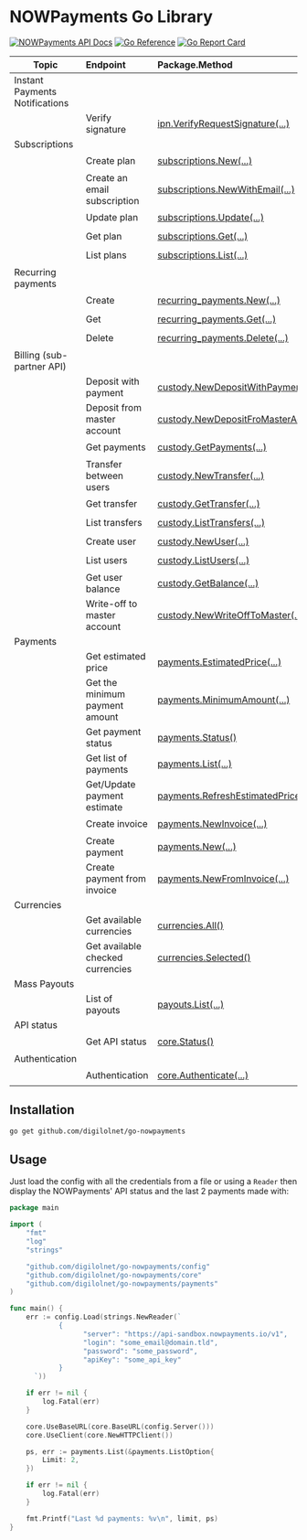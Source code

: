 # NOWPayments Go Library

[![NOWPayments API Docs](https://img.shields.io/badge/NOWPayments%20API%20Docs-blue?logo=postman&logoColor=white&labelColor=gray
)](https://documenter.getpostman.com/view/7907941/2s93JusNJt)
[![Go Reference](https://pkg.go.dev/badge/github.com/digilolnet/go-nowpayments.svg)](https://pkg.go.dev/github.com/digilolnet/go-nowpayments)
[![Go Report Card](https://goreportcard.com/badge/github.com/digilolnet/go-nowpayments)](https://goreportcard.com/report/github.com/digilolnet/go-nowpayments)

Topic|Endpoint|Package.Method|Implemented
---|:---|:---|:---:
Instant Payments Notifications|||Yes
||Verify signature|[ipn.VerifyRequestSignature(...)](https://pkg.go.dev/github.com/digilolnet/go-nowpayments/ipn#VerifyRequestSignature)|:heavy_check_mark:
Subscriptions|||Yes
||Create plan|[subscriptions.New(...)](https://pkg.go.dev/github.com/digilolnet/go-nowpayments/subscriptions#New)|:heavy_check_mark:
||Create an email subscription|[subscriptions.NewWithEmail(...)](https://pkg.go.dev/github.com/digilolnet/go-nowpayments/subscriptions#NewWithEmail)|:heavy_check_mark:
||Update plan|[subscriptions.Update(...)](https://pkg.go.dev/github.com/digilolnet/go-nowpayments/pkg/subscriptions#Update)|:heavy_check_mark:
||Get plan|[subscriptions.Get(...)](https://pkg.go.dev/github.com/digilolnet/go-nowpayments/subscriptions#Get)|:heavy_check_mark:
||List plans|[subscriptions.List(...)](https://pkg.go.dev/github.com/digilolnet/go-nowpayments/subscriptions#List)|:heavy_check_mark:
Recurring payments|||Yes
||Create|[recurring_payments.New(...)](https://pkg.go.dev/github.com/digilolnet/go-nowpayments/recurring_payments#New)|:heavy_check_mark:
||Get|[recurring_payments.Get(...)](https://pkg.go.dev/github.com/digilolnet/go-nowpayments/recurring_payments#Get)|:heavy_check_mark:
||Delete|[recurring_payments.Delete(...)](https://pkg.go.dev/github.com/digilolnet/go-nowpayments/recurring_payments#Delete)|:heavy_check_mark:
Billing (sub-partner API)|||Yes
||Deposit with payment|[custody.NewDepositWithPayment(...)](https://pkg.go.dev/github.com/digilolnet/go-nowpayments/custody#NewDepositWithPayment)|:heavy_check_mark:
||Deposit from master account|[custody.NewDepositFroMasterAccount(...)](https://pkg.go.dev/github.com/digilolnet/go-nowpayments/custody#NewDepositFroMasterAccount)|:heavy_check_mark:
||Get payments|[custody.GetPayments(...)](https://pkg.go.dev/github.com/digilolnet/go-nowpayments/custody#GetPayments)|:heavy_check_mark:
||Transfer between users|[custody.NewTransfer(...)](https://pkg.go.dev/github.com/digilolnet/go-nowpayments/pkg/custody#NewTransfer)|:heavy_check_mark:
||Get transfer|[custody.GetTransfer(...)](https://pkg.go.dev/github.com/digilolnet/go-nowpayments/custody#GetTransfer)|:heavy_check_mark:
||List transfers|[custody.ListTransfers(...)](https://pkg.go.dev/github.com/digilolnet/go-nowpayments/custody#ListTransfers)|:heavy_check_mark:
||Create user|[custody.NewUser(...)](https://pkg.go.dev/github.com/digilolnet/go-nowpayments/custody#NewUser)|:heavy_check_mark:
||List users|[custody.ListUsers(...)](https://pkg.go.dev/github.com/digilolnet/go-nowpayments/custody#NewUser)|:heavy_check_mark:
||Get user balance|[custody.GetBalance(...)](https://pkg.go.dev/github.com/digilolnet/go-nowpayments/custody#GetBalance)|:heavy_check_mark:
||Write-off to master account|[custody.NewWriteOffToMaster(...)](https://pkg.go.dev/github.com/digilolnet/go-nowpayments/custody#NewWriteOffToMaster)|:heavy_check_mark:
Payments|||Yes
||Get estimated price|[payments.EstimatedPrice(...)](https://pkg.go.dev/github.com/digilolnet/go-nowpayments/pkg/payments#EstimatedPrice)|:heavy_check_mark:
||Get the minimum payment amount|[payments.MinimumAmount(...)](https://pkg.go.dev/github.com/digilolnet/go-nowpayments/pkg/payments#MinimumAmount)|:heavy_check_mark:
||Get payment status|[payments.Status()](https://pkg.go.dev/github.com/digilolnet/go-nowpayments/pkg/payments#Status)|:heavy_check_mark:
||Get list of payments|[payments.List(...)](https://pkg.go.dev/github.com/digilolnet/go-nowpayments/pkg/payments#List)|:heavy_check_mark:
||Get/Update payment estimate|[payments.RefreshEstimatedPrice(...)](https://pkg.go.dev/github.com/digilolnet/go-nowpayments/pkg/payments#RefreshEstimatedPrice)|:heavy_check_mark:
||Create invoice|[payments.NewInvoice(...)](https://pkg.go.dev/github.com/digilolnet/go-nowpayments/pkg/payments#NewInvoice)|:heavy_check_mark:
||Create payment|[payments.New(...)](https://pkg.go.dev/github.com/digilolnet/go-nowpayments/pkg/payments#New)|:heavy_check_mark:
||Create payment from invoice|[payments.NewFromInvoice(...)](https://pkg.go.dev/github.com/digilolnet/go-nowpayments/pkg/payments#NewFromInvoice)|:heavy_check_mark:
Currencies|||Yes
||Get available currencies|[currencies.All()](https://pkg.go.dev/github.com/digilolnet/go-nowpayments/pkg/currencies#All)|:heavy_check_mark:
||Get available checked currencies|[currencies.Selected()](https://pkg.go.dev/github.com/digilolnet/go-nowpayments/pkg/currencies#Selected)|:heavy_check_mark:
Mass Payouts|||Partially
||List of payouts|[payouts.List(...)](https://pkg.go.dev/github.com/digilolnet/go-nowpayments/pkg/payouts#List)|:heavy_check_mark:
API status|||Yes
||Get API status|[core.Status()](https://pkg.go.dev/github.com/digilolnet/go-nowpayments/pkg/core#Status)|:heavy_check_mark:
Authentication|||Yes
||Authentication|[core.Authenticate(...)](https://pkg.go.dev/github.com/digilolnet/go-nowpayments/pkg/core#Authenticate)|:heavy_check_mark:

## Installation

```bash
go get github.com/digilolnet/go-nowpayments
```

## Usage

Just load the config with all the credentials from a file or using a `Reader` then display the NOWPayments' API status and the last 2 payments
made with:

```go
package main

import (
	"fmt"
	"log"
	"strings"

	"github.com/digilolnet/go-nowpayments/config"
	"github.com/digilolnet/go-nowpayments/core"
	"github.com/digilolnet/go-nowpayments/payments"
)

func main() {
	err := config.Load(strings.NewReader(`
            {
                  "server": "https://api-sandbox.nowpayments.io/v1",
                  "login": "some_email@domain.tld",
                  "password": "some_password",
                  "apiKey": "some_api_key"
            }
      `))

	if err != nil {
		log.Fatal(err)
	}

	core.UseBaseURL(core.BaseURL(config.Server()))
	core.UseClient(core.NewHTTPClient())

	ps, err := payments.List(&payments.ListOption{
		Limit: 2,
	})

	if err != nil {
		log.Fatal(err)
	}

	fmt.Printf("Last %d payments: %v\n", limit, ps)
}
```
